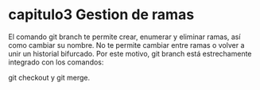 # **capitulo3** Gestion de ramas

El comando git branch te permite crear, enumerar y eliminar ramas, así como cambiar su nombre. No te permite cambiar entre ramas o volver a unir un historial bifurcado. Por este motivo, git branch está estrechamente integrado con los comandos:

git checkout y git merge.